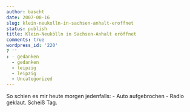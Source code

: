 ```yaml
---
author: bascht
date: 2007-08-16
slug: klein-neukolln-in-sachsen-anhalt-eroffnet
status: publish
title: Klein-Neukölln in Sachsen-Anhalt eröffnet
comments: true
wordpress_id: '220'
? ''
: - gedanken
  - gedanken
  - leipzig
  - leipzig
  - Uncategorized
---
```


So schien es mir heute morgen jedenfalls: - Auto aufgebrochen -
Radio geklaut. Scheiß Tag.


